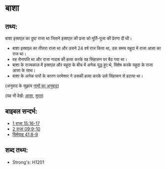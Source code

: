 # बाशा #

## तथ्य: ##

बाशा इस्राएल का दुष्ट राजा था जिसने इस्राएल की प्रजा को मूर्ति-पूजा की प्रेरणा दी थी।

* बाशा इस्राएल का तीसरा राजा था और उसने 24 वर्ष राज किया था, उस समय यहूदा में राजा आसा का राज था।
* वह सेनापति था और राजा नादाब की हत्या करके वह सिंहासन पर बैठ गया था।
* बाशा के राज्यकाल में इस्राएल और यहूदा के बीच में अनेक युद्ध हुए थे, विशेष करके यहूदा के राजा आसा के साथ।
* बाशा के अनेक पापों के कारण परमेश्वर ने उसकी हत्या करके उसे सिंहासन से हटाया था।

(अनुवाद के सुझाव [नामों का अनुवाद](rc://hi/ta/man/translate/translate-names))

(यह भी देखें: [आसा](../names/asa.md), [मूरत](../other/idol.md))

## बाइबल सन्दर्भ: ##

* [1 राजा 15:16-17](rc://hi/tn/help/1ki/15/16)
* [2 राजा 09:9-10](rc://hi/tn/help/2ki/09/09)
* [यिर्मयाह 41:8-9](rc://hi/tn/help/jer/41/08)

## शब्द तथ्य: ##

* Strong's: H1201
